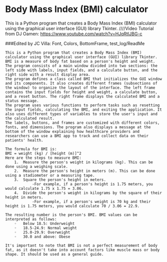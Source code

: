 # Body Mass Index (BMI) calculator
This is a Python program that creates a Body Mass Index (BMI) calculator using the graphical user interface (GUI) library Tkinter.
////Video Tutorial from DJ Oamen: https://www.youtube.com/watch?v=HJqRtlJBG-c

###Edited by JC Villa:  Font, Colors, BottomFrame, test_log/ReadMe 

	This is a Python program that creates a Body Mass Index (BMI) calculator using the graphical user interface (GUI) library Tkinter. BMI is a measure of body fat based on a person's height and weight. The program consists of a main window divided into two sections: the left side with labels, input fields, and a calculate button, and the right side with a result display area.
	The program defines a class called BMI that initializes the GUI window and its components. It also creates different frames (subsections of the window) to organize the layout of the interface. The left frame contains the input fields for height and weight, a calculate button, and a reset button. The right frame displays the calculated BMI and a status message.
	The program uses various functions to perform tasks such as resetting the input fields, calculating the BMI, and exiting the application. It also uses different types of variables to store the user's input and the calculated result.
	The labels, buttons, and frames are customized with different colors, fonts, and dimensions. The program also displays a message at the bottom of the window explaining how healthcare providers and researchers can use a BMI app to track and collect data on their patients' health.

	The formula for BMI is:
	BMI = weight (kg) / [height (m)]^2
	Here are the steps to measure BMI:
		1.	Measure the person's weight in kilograms (kg). This can be done using a weighing scale. 
		2.	Measure the person's height in meters (m). This can be done using a stadiometer or a measuring tape. 
		3.	Square the person's height in meters. 
				-For example, if a person's height is 1.75 meters, you would calculate 1.75 x 1.75 = 3.06. 
		4.	Divide the person's weight in kilograms by the square of their height in meters. 
				-For example, if a person's weight is 70 kg and their height is 1.75 meters, you would calculate 70 / 3.06 = 22.9. 
		
	The resulting number is the person's BMI. BMI values can be interpreted as follows:
		◦	Below 18.5: Underweight
		◦	18.5-24.9: Normal weight
		◦	25.0-29.9: Overweight
		◦	30.0 and above: Obese

	It's important to note that BMI is not a perfect measurement of body fat, as it doesn't take into account factors like muscle mass or body shape. It should be used as a general guide.

